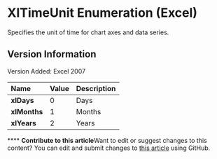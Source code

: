
# XlTimeUnit Enumeration (Excel)

Specifies the unit of time for chart axes and data series.


## Version Information

Version Added: Excel 2007 



|**Name**|**Value**|**Description**|
|:-----|:-----|:-----|
| **xlDays**|0|Days|
| **xlMonths**|1|Months|
| **xlYears**|2|Years|

****   **Contribute to this article**Want to edit or suggest changes to this content? You can edit and submit changes to  [this article](https://github.com/jhershey00/VBA_Excel_Test/OpenXMLCon/articles/589ca76a-6017-780b-75e3-5cceb7e04bdd.md) using GitHub.

